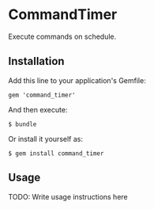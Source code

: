# CommandTimer

Execute commands on schedule.

## Installation

Add this line to your application's Gemfile:

    gem 'command_timer'

And then execute:

    $ bundle

Or install it yourself as:

    $ gem install command_timer

## Usage

TODO: Write usage instructions here
